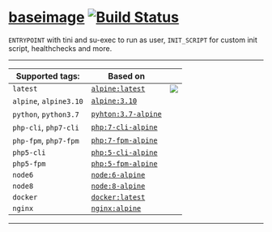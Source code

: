# [baseimage](https://github.com/kudato/baseimage/blob/master/Dockerfile) [![Build Status](https://travis-ci.org/kudato/baseimage.svg?branch=master)](https://travis-ci.org/kudato/baseimage)

```ENTRYPOINT``` with tini and su-exec to run as user, ```INIT_SCRIPT``` for custom init script, healthchecks and more.

------

| Supported tags:                  | Based on                                               |          |
| -------------------------------- | ------------------------------------------------------ | -------- |
| ```latest```                     | [```alpine:latest```](https://hub.docker.com/_/alpine) | [![](https://images.microbadger.com/badges/image/kudato/baseimage.svg)](https://microbadger.com/images/kudato/baseimage "Get your own image badge on microbadger.com") |
| ```alpine```, ```alpine3.10```   | [```alpine:3.10```](https://hub.docker.com/_/alpine)   | |
| ```python```, ```python3.7```    | [```pyhton:3.7-alpine```](https://hub.docker.com/_/python) | |
| ```php-cli```, ```php7-cli```    | [```php:7-cli-alpine```](https://hub.docker.com/_/php) | |
| ```php-fpm```, ```php7-fpm```    | [```php:7-fpm-alpine```](https://hub.docker.com/_/php) | |
| ```php5-cli```                   | [```php:5-cli-alpine```](https://hub.docker.com/_/php) | |
| ```php5-fpm```                   | [```php:5-fpm-alpine```](https://hub.docker.com/_/php) | |
| ```node6```                      | [```node:6-alpine```](https://hub.docker.com/_/node/)  | |
| ```node8```                      | [```node:8-alpine```](https://hub.docker.com/_/node/)  | |
| ```docker```                     | [```docker:latest```](https://hub.docker.com/_/docker) | |
| ```nginx```                      | [```nginx:alpine```](https://hub.docker.com/_/docker)  | |

-------
